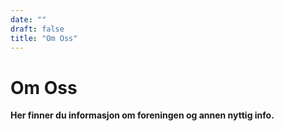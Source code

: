 ```yaml
---
date: ""
draft: false
title: "Om Oss"
---
```


# Om Oss

**Her finner du informasjon om foreningen og annen nyttig info.**
